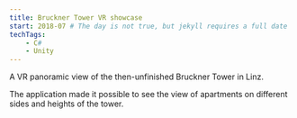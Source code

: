 ```yaml
---
title: Bruckner Tower VR showcase
start: 2018-07 # The day is not true, but jekyll requires a full date
techTags:
    - C#
    - Unity
---
```


A VR panoramic view of the then-unfinished Bruckner Tower in Linz. 

The application made it possible to see the view of apartments on different sides and heights of the tower.

<!--more-->